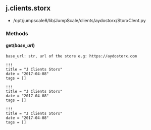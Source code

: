 <!-- toc -->
## j.clients.storx

- /opt/jumpscale8/lib/JumpScale/clients/aydostorx/StorxClent.py

### Methods

#### get(*base_url*) 

```
base_url: str, url of the store e.g: https://aydostorx.com

```


```
!!!
title = "J Clients Storx"
date = "2017-04-08"
tags = []
```

```
!!!
title = "J Clients Storx"
date = "2017-04-08"
tags = []
```

```
!!!
title = "J Clients Storx"
date = "2017-04-08"
tags = []
```
